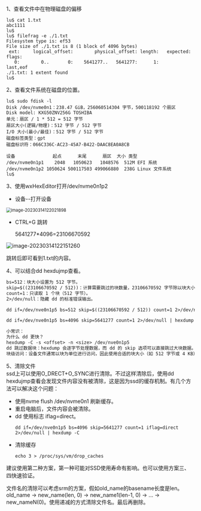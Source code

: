 1、查看文件中在物理磁盘的偏移

```shell
lu$ cat 1.txt 
abc1111
lu$ 
lu$ filefrag -e ./1.txt 
Filesystem type is: ef53
File size of ./1.txt is 8 (1 block of 4096 bytes)
 ext:     logical_offset:        physical_offset: length:   expected: flags:
   0:        0..       0:    5641277..   5641277:      1:             last,eof
./1.txt: 1 extent found
lu$ 

```

2、查看文件系统在磁盘的位置。

```shell
lu$ sudo fdisk -l
Disk /dev/nvme0n1：238.47 GiB，256060514304 字节，500118192 个扇区
Disk model: KXG50ZNV256G TOSHIBA                    
单元：扇区 / 1 * 512 = 512 字节
扇区大小(逻辑/物理)：512 字节 / 512 字节
I/O 大小(最小/最佳)：512 字节 / 512 字节
磁盘标签类型：gpt
磁盘标识符：066C336C-AC23-45A7-B422-DAAC8EA0A8CB

设备              起点      末尾      扇区  大小 类型
/dev/nvme0n1p1    2048   1050623   1048576  512M EFI 系统
/dev/nvme0n1p2 1050624 500117503 499066880  238G Linux 文件系统
lu$ 

```

3、使用wxHexEditor打开/dev/nvme0n1p2   

- 设备--打开设备  

<img src="./img/filefrag-1.png" alt="image-20230314122021898" style="zoom:80%;" />

- CTRL+G 跳转

  5641277*4096=23106670592

![image-20230314122151260](./img/filefrag-2.png)

跳转后即可看到1.txt的内容。

4、可以结合dd hexdujmp查看。
```txt
bs=512：块大小设置为 512 字节。
skip=$((23106670592 / 512))：计算需要跳过的块数量，23106670592 字节除以块大小（512 字节）。
count=1：只读取 1 个块（512 字节）。
2>/dev/null：隐藏 dd 的标准错误输出。

dd if=/dev/nve0n1p5 bs=512 skip=$((23106670592 / 512)) count=1 2>/dev/null | hexdump -C

dd if=/dev/nve0n1p5 bs=4096 skip=5641277 count=1 2>/dev/null | hexdump -C
```
```txt
小常识：
为什么 dd 更快？
hexdump -C -s <offset> -n <size> /dev/nve0n1p5 
dd 跳过数据块：hexdump 会逐字节处理数据，而 dd 的 skip 选项可以直接跳过大块数据。
块级访问：设备文件通常以块为单位进行访问，因此使用合适的块大小（如 512 字节或 4 KB）可以显著提高效率。
```

5、清除文件  
ssd上可以使用O_DRECT+O_SYNC进行清除。不过这样清除后，使用dd hexdujmp查看会发现文件内容没有被清除，这是因为ssd的缓存机制。有几个方法可以解决这个问题：

- 使用nvme flush /dev/nvme0n1 刷新缓存。
- 重启电脑后，文件内容会被清除。
- dd 使用标志 iflag=direct。
  ```shell
  dd if=/dev/nve0n1p5 bs=4096 skip=5641277 count=1 iflag=direct 2>/dev/null | hexdump -C
  ```
- 清除缓存
  ```shell
  echo 3 > /proc/sys/vm/drop_caches
  ```

建议使用第二种方案，第一种可能对SSD使用寿命有影响。也可以使用方案三、四快速验证。

文件名的清除可以考虑srm的方案，假如old_name的basename长度是len。 old_name -> new_name(len, 0) -> new_name1(len-1, 0) -> ... -> new_nameN(0)。使用递减的方式清除文件名。最后再删除。 